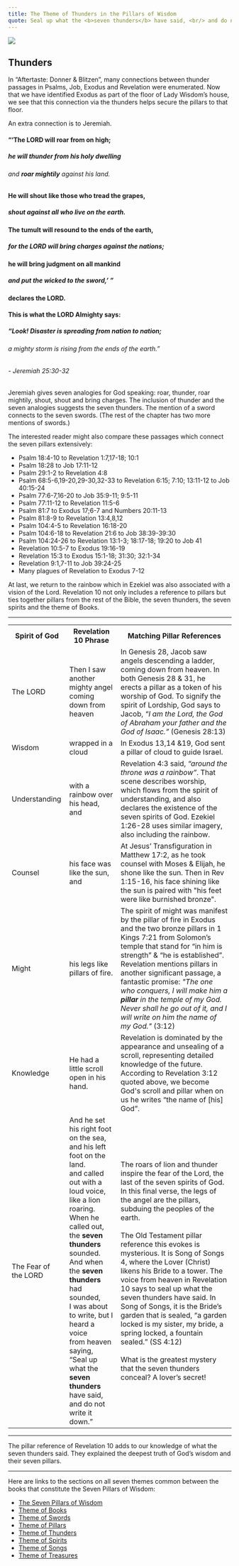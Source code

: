 ```yaml
---
title: The Theme of Thunders in the Pillars of Wisdom
quote: Seal up what the <b>seven thunders</b> have said, <br/> and do not write it down. <br/> - Revelation 10:4b
---
```


<img class="center" src="images/lightning-scroll.png" />

## Thunders

In “Aftertaste: Donner & Blitzen”, many connections
between thunder passages in Psalms, Job, Exodus and
Revelation were enumerated. Now that we have identified
Exodus as part of the floor of Lady Wisdom’s house, we see
that this connection via the thunders helps secure the
pillars to that floor.

An extra connection is to Jeremiah.

#### “‘The LORD will **roar** from on high;
##### he will **thunder** from his holy dwelling
###### and **roar mightily** against his land.
#### He will **shout** like those who tread the grapes,
##### **shout** against all who live on the earth.
#### The **tumult will resound** to the ends of the earth,
##### for the LORD will **bring charges** against the nations;
#### he will bring judgment on all mankind
##### and put the wicked to the **sword**,’ ”
#### declares the LORD.
#### This is what the LORD Almighty says:
##### “Look! Disaster is spreading from nation to nation;
###### a mighty storm is rising from the ends of the earth.”
###### - Jeremiah 25:30-32

Jeremiah gives seven analogies for God speaking: roar,
thunder, roar mightily, shout, shout and bring charges. The
inclusion of thunder and the seven analogies suggests the
seven thunders. The mention of a sword connects to the
seven swords. (The rest of the chapter has two more
mentions of swords.)

The interested reader might also compare these passages which connect the seven pillars extensively:

  - Psalm 18:4-10 to Revelation 1:7,17-18; 10:1
  - Psalm 18:28 to Job 17:11-12
  - Psalm 29:1-2 to Revelation 4:8
  - Psalm 68:5-6,19-20,29-30,32-33 to Revelation 6:15; 7:10; 13:11-12 to Job 40:15-24
  - Psalm 77:6-7,16-20 to Job 35:9-11; 9:5-11
  - Psalm 77:11-12 to Revelation 11:5-6
  - Psalm 81:7 to Exodus 17;6-7 and Numbers 20:11-13
  - Psalm 81:8-9 to Revelation 13:4,8,12
  - Psalm 104:4-5 to Revelation 16:18-20
  - Psalm 104:6-18 to Revelation 21:6 to Job 38:39-39:30
  - Psalm 104:24-26 to Revelation 13:1-3; 18:17-18; 19:20 to Job 41
  - Revelation 10:5-7 to Exodus 19:16-19
  - Revelation 15:3 to Exodus 15:1-18; 31:30; 32:1-34
  - Revelation 9:1,7-11 to Job 39:24-25
  - Many plagues of Revelation to Exodus 7-12

At last, we return to the rainbow which in Ezekiel was
also associated with a vision of the Lord. Revelation 10 not
only includes a reference to pillars but ties together pillars
from the rest of the Bible, the seven thunders, the seven
spirits and the theme of Books.

<hr/>

<table class="revelation10">
  <tr>
    <th>Spirit of God</th>
    <th>Revelation 10 Phrase</th>
    <th>Matching Pillar References</th>
  </tr>
  <tr>
    <td>The LORD</td>
    <td>Then I saw another mighty angel coming down from heaven</td>
    <td>
        In Genesis 28, Jacob saw angels descending a
        ladder, coming down from heaven. In both Genesis
        28 & 31, he erects a pillar as a token of his worship
        of God. To signify the spirit of Lordship, God says
        to Jacob, <i>“I am the Lord, the God of Abraham your father and the God of Isaac.”</i> (Genesis 28:13)
    </td>
  </tr>
  <tr>
    <td>Wisdom</td>
    <td>wrapped in a cloud</td>
    <td>
        In Exodus 13,14 &19, God sent a pillar of cloud to guide Israel.
    </td>
  </tr>
  <tr>
    <td>Understanding</td>
    <td>with a rainbow over his head, and</td>
    <td>
        Revelation 4:3 said, <i>“around the throne was a rainbow”</i>. 
        That scene describes worship, which
        flows from the spirit of understanding, and also
        declares the existence of the seven spirits of God.
        Ezekiel 1:26-28 uses similar imagery, also including
        the rainbow.
    </td>
  </tr>
  <tr>
    <td>Counsel</td>
    <td>his face was like the sun, and</td>
    <td>
        At Jesus’ Transfiguration in Matthew 17:2, as he
        took counsel with Moses & Elijah, he shone like the
        sun. Then in Rev 1:15-16, his face shining like the
        sun is paired with "his feet were like burnished
        bronze".
    </td>
  </tr>
  <tr>
    <td>Might</td>
    <td>his legs like pillars of fire.</td>
    <td>
        The spirit of might was manifest by the pillar of fire
        in Exodus and the two bronze pillars in 1 Kings
        7:21 from Solomon’s temple that stand for “in him
        is strength” & “he is established”. 
        <br/>
        Revelation mentions pillars in another significant
        passage, a fantastic promise: 
        <i>"The one who conquers, I will make him a <b>pillar</b> in the temple of my God.
        Never shall he go out of it, and I will write on him the name of my God."</i> (3:12)
    </td>
  </tr>
  <tr>
    <td>Knowledge</td>
    <td>He had a little scroll open in his hand.</td>
    <td>
        Revelation is dominated by the appearance and
        unsealing of a scroll, representing detailed
        knowledge of the future. According to Revelation
        3:12 quoted above, we become God's scroll and
        pillar when on us he writes “the name of [his] God”.
    </td>
  </tr>
  <tr>
    <td>The Fear of the LORD</td>
    <td>
        And he set his right foot on the sea, <br/>
        and his left foot on the land. <br/>
        and called out with a loud voice, <br/>
        like a lion roaring. <br/>
        When he called out, <br/>
        the <b>seven thunders</b> sounded. <br/>
        And when the <b>seven thunders</b> had sounded, <br/>
        I was about to write, but I heard a voice <br/>
        from heaven saying, <br/>
        “Seal up what the <b>seven thunders</b> have said, <br/>
        and do not write it down.”
    </td>
    <td>
        The roars of lion and thunder inspire the fear of the
        Lord, the last of the seven spirits of God. In this
        final verse, the legs of the angel are the pillars,
        subduing the peoples of the earth.
        <br/><br/>
        The Old Testament pillar reference this evokes is
        mysterious. It is Song of Songs 4, where the Lover
        (Christ) likens his Bride to a tower. The voice from
        heaven in Revelation 10 says to seal up what the
        seven thunders have said. In Song of Songs, it is the
        Bride’s garden that is sealed, “a garden locked is my
        sister, my bride, a spring locked, a fountain sealed.”
        (SS 4:12)
        <br/><br/>
        What is the greatest mystery that the seven thunders
        conceal? A lover’s secret!
    </td>
  </tr>
</table>

<hr/>

The pillar reference of Revelation 10 adds to our
knowledge of what the seven thunders said. They explained
the deepest truth of God’s wisdom and their seven pillars.

<hr/>

Here are links to the sections on all seven themes common between the books that constitute the Seven Pillars of Wisdom:

  - [The Seven Pillars of Wisdom](./seven-pillars-of-wisdom.html)
  - [Theme of Books](./theme-of-books.html)
  - [Theme of Swords](./theme-of-swords.html)
  - [Theme of Pillars](./theme-of-pillars.html)
  - [Theme of Thunders](./theme-of-thunders.html)
  - [Theme of Spirits](./theme-of-spirits.html)
  - [Theme of Songs](./theme-of-songs.html)
  - [Theme of Treasures](./theme-of-treasures.html)
